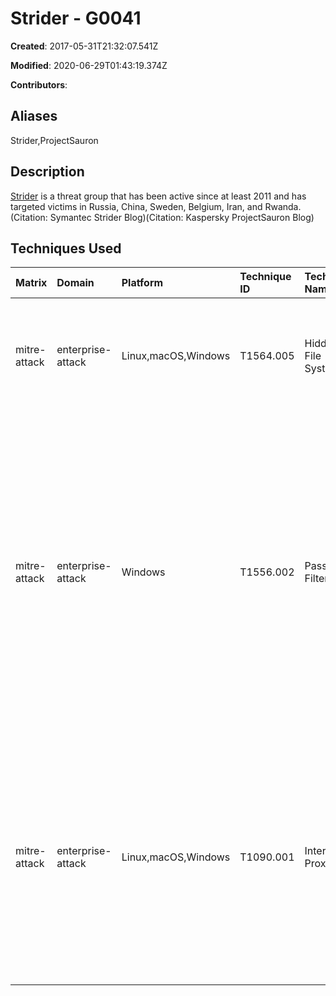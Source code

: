 # Strider - G0041

**Created**: 2017-05-31T21:32:07.541Z

**Modified**: 2020-06-29T01:43:19.374Z

**Contributors**: 

## Aliases

Strider,ProjectSauron

## Description

[Strider](https://attack.mitre.org/groups/G0041) is a threat group that has been active since at least 2011 and has targeted victims in Russia, China, Sweden, Belgium, Iran, and Rwanda.(Citation: Symantec Strider Blog)(Citation: Kaspersky ProjectSauron Blog)

## Techniques Used

|Matrix|Domain|Platform|Technique ID|Technique Name|Use|
| :---| :---| :---| :---| :---| :---|
|mitre-attack|enterprise-attack|Linux,macOS,Windows|T1564.005|Hidden File System|[Strider](https://attack.mitre.org/groups/G0041) has used a hidden file system that is stored as a file on disk.(Citation: Kaspersky ProjectSauron Full Report)|
|mitre-attack|enterprise-attack|Windows|T1556.002|Password Filter DLL|[Strider](https://attack.mitre.org/groups/G0041) has registered its persistence module on domain controllers as a Windows LSA (Local System Authority) password filter to acquire credentials any time a domain, local user, or administrator logs in or changes a password.(Citation: Kaspersky ProjectSauron Full Report)|
|mitre-attack|enterprise-attack|Linux,macOS,Windows|T1090.001|Internal Proxy|[Strider](https://attack.mitre.org/groups/G0041) has used local servers with both local network and Internet access to act as internal proxy nodes to exfiltrate data from other parts of the network without direct Internet access.(Citation: Kaspersky ProjectSauron Blog)|
